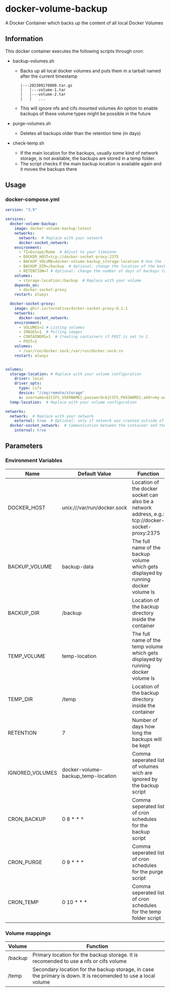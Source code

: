 # docker-volume-backup

A Docker Container which backs up the content of all local Docker Volumes


## Information

This docker container executes the following scripts through cron:
- backup-volumes.sh  
    - Backs up all local docker volumes and puts them in a tarball named after the current timestamp
        ```
        |---202309170800.tar.gz
        |   |---volume-1.tar
        |   |---volume-2.tar
        |   |   ...
        ```
        
    - This will ignore nfs and cifs mounted volumes An option to enable backups of these volume types might be possible in the future 

- purge-volumes.sh
    - Deletes all backups older than the retention time (in days)

- check-temp.sh
    - If the main location for the backups, usually some kind of network storage, is not available, the backups are stored in a temp folder. 
    - The script checks if the main backup location is available again and it moves the backups there


## Usage

### docker-compose.yml

```yaml
version: "3.9"

services:
  docker-volume-backup:
    image: docker-volume-backup:latest
    networks:
      network:  # Replace with your network
      docker-socket_network:
    environment:
      - TZ=Europe/Rome  # Adjust to your timezone
      - DOCKER_HOST=tcp://docker-socket-proxy:2375
      - BACKUP_VOLUME=docker-volume-backup_storage-location # Use the full name of the docker volume which gets displayed by running docker volume ls
      - BACKUP_DIR=/backup  # Optional: change the location of the backup folder inside the container. Needs to match the volume mounting point
      - RETENTION=7 # Optional: change the number of days of backups to be kept
    volumes:
      - storage-location:/backup  # Replace with your volume
    depends_on:
      - docker-socket-proxy
    restart: always

  docker-socket-proxy:
    image: ghcr.io/tecnativa/docker-socket-proxy:0.1.1
    networks: 
      docker-socket_network:
    environment:
      - VOLUMES=1 # Listing volumes
      - IMAGES=1  # Pulling images
      - CONTAINERS=1  # Creating containers if POST is set to 1
      - POST=1
    volumes:
      - /var/run/docker.sock:/var/run/docker.sock:ro 
    restart: always


volumes:
  storage-location: # Replace with your volume configuration
    driver: local
    driver_opts:
      type: cifs
      device: "//my/remote/storage"
      o: username=${CIFS_USERNAME},password=${CIFS_PASSWORD},addr=my-address,vers=3.0
  temp-location:  # Replace with your volume configuration

networks:
  network:  # Replace with your network
    external: true  # Optional: only if network was created outside of the docker-compose file
  docker-socket_network:  # Communication between the container and the docker socket proxy
    internal: true
```

## Parameters

### Environment Variables

| Name | Default Value | Function |
| --- | --- | --- |
| DOCKER_HOST | unix:///var/run/docker.sock | Location of the docker socket can also be a network address, e.g.: tcp://docker-socket-proxy:2375 |
| BACKUP_VOLUME | backup-data | The full name of the backup volume which gets displayed by running docker volume ls |
| BACKUP_DIR | /backup | Location of the backup directory inside the container |
| TEMP_VOLUME | temp-location | The full name of the temp volume which gets displayed by running docker volume ls |
| TEMP_DIR | /temp | Location of the backup directory inside the container |
| RETENTION | 7 | Number of days how long the backups will be kept |
| IGNORED_VOLUMES | docker-volume-backup_temp-location | Comma seperated list of volumes wich are ignored by the backup script
| CRON_BACKUP | 0 8 * * * | Comma seperated list of cron schedules for the backup script |
| CRON_PURGE | 0 9 * * * | Comma seperated list of cron schedules for the purge script |
| CRON_TEMP | 0 10 * * * | Comma seperated list of cron schedules for the temp folder script |


### Volume mappings


| Volume | Function |
| --- | --- |
| /backup | Primary location for the backup storage. It is recomended to use a nfs or cifs volume |
| /temp | Secondary location for the backup storage, in case the primary is down. It is recomended to use a local volume |

